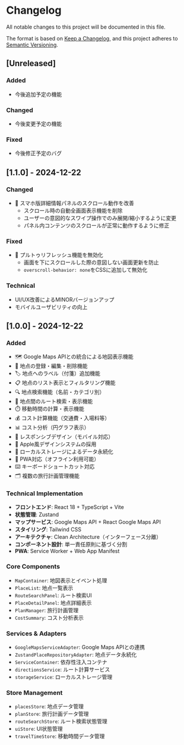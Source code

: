 # Changelog

All notable changes to this project will be documented in this file.

The format is based on [Keep a Changelog](https://keepachangelog.com/en/1.0.0/),
and this project adheres to [Semantic Versioning](https://semver.org/spec/v2.0.0.html).

## [Unreleased]

### Added
- 今後追加予定の機能

### Changed
- 今後変更予定の機能

### Fixed
- 今後修正予定のバグ

## [1.1.0] - 2024-12-22

### Changed
- 📱 スマホ版詳細情報パネルのスクロール動作を改善
  - スクロール時の自動全画面表示機能を削除
  - ユーザーの意図的なスワイプ操作でのみ展開/縮小するように変更
  - パネル内コンテンツのスクロールが正常に動作するように修正

### Fixed  
- 🚫 プルトゥリフレッシュ機能を無効化
  - 画面を下にスクロールした際の意図しない画面更新を防止
  - `overscroll-behavior: none`をCSSに追加して無効化

### Technical
- UI/UX改善によるMINORバージョンアップ
- モバイルユーザビリティの向上

## [1.0.0] - 2024-12-22

### Added
- 🗺️ Google Maps APIとの統合による地図表示機能
- 📍 地点の登録・編集・削除機能
- 🏷️ 地点へのラベル（付箋）追加機能
- 📋 地点のリスト表示とフィルタリング機能
- 🔍 地点検索機能（名前・カテゴリ別）
- 🚗 地点間のルート検索・表示機能
- ⏱️ 移動時間の計算・表示機能
- 💰 コスト計算機能（交通費・入場料等）
- 📊 コスト分析（円グラフ表示）
- 📱 レスポンシブデザイン（モバイル対応）
- 🎨 Apple風デザインシステムの採用
- 💾 ローカルストレージによるデータ永続化
- 📄 PWA対応（オフライン利用可能）
- ⌨️ キーボードショートカット対応
- 🗂️ 複数の旅行計画管理機能

### Technical Implementation
- **フロントエンド**: React 18 + TypeScript + Vite
- **状態管理**: Zustand
- **マップサービス**: Google Maps API + React Google Maps API
- **スタイリング**: Tailwind CSS
- **アーキテクチャ**: Clean Architecture（インターフェース分離）
- **コンポーネント設計**: 単一責任原則に基づく分割
- **PWA**: Service Worker + Web App Manifest

### Core Components
- `MapContainer`: 地図表示とイベント処理
- `PlaceList`: 地点一覧表示
- `RouteSearchPanel`: ルート検索UI
- `PlaceDetailPanel`: 地点詳細表示
- `PlanManager`: 旅行計画管理
- `CostSummary`: コスト分析表示

### Services & Adapters
- `GoogleMapsServiceAdapter`: Google Maps APIとの連携
- `ZustandPlaceRepositoryAdapter`: 地点データ永続化
- `ServiceContainer`: 依存性注入コンテナ
- `directionsService`: ルート計算サービス
- `storageService`: ローカルストレージ管理

### Store Management
- `placesStore`: 地点データ管理
- `planStore`: 旅行計画データ管理
- `routeSearchStore`: ルート検索状態管理
- `uiStore`: UI状態管理
- `travelTimeStore`: 移動時間データ管理 